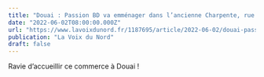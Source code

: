 ```yaml
---
title: "Douai : Passion BD va emménager dans l’ancienne Charpente, rue de la Mairie"
date: "2022-06-02T08:00:00.000Z"
url: "https://www.lavoixdunord.fr/1187695/article/2022-06-02/douai-passion-bd-va-emmenager-dans-l-ancienne-charpente-rue-de-la-mairie"
publication: "La Voix du Nord"
draft: false
---
```


Ravie d’accueillir ce commerce à Douai !
